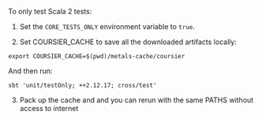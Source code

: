 To only test Scala 2 tests:
1. Set the `CORE_TESTS_ONLY` environment variable to `true`.

2. Set COURSIER_CACHE to save all the downloaded artifacts locally:

```
export COURSIER_CACHE=$(pwd)/metals-cache/coursier
```

And then run:

`sbt 'unit/testOnly; ++2.12.17; cross/test'`

3. Pack up the cache and and you can rerun with the same PATHS without access to internet
